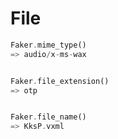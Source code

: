 # File

```rust
Faker.mime_type()
=> audio/x-ms-wax


Faker.file_extension()
=> otp


Faker.file_name()
=> KksP.vxml

```

